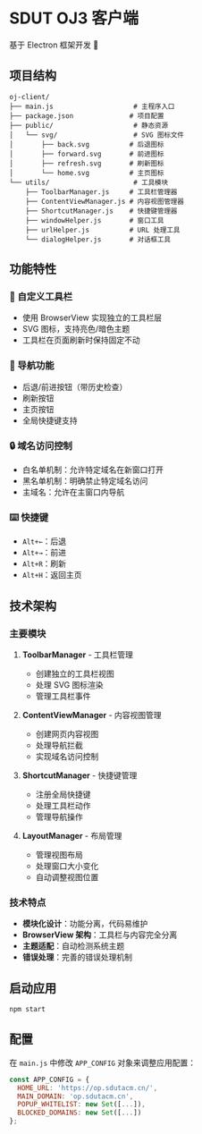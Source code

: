 # SDUT OJ3 客户端

基于 Electron 框架开发 🎉

## 项目结构

```
oj-client/
├── main.js                    # 主程序入口
├── package.json              # 项目配置
├── public/                    # 静态资源
│   └── svg/                   # SVG 图标文件
│       ├── back.svg          # 后退图标
│       ├── forward.svg       # 前进图标
│       ├── refresh.svg       # 刷新图标
│       └── home.svg          # 主页图标
└── utils/                     # 工具模块
    ├── ToolbarManager.js     # 工具栏管理器
    ├── ContentViewManager.js # 内容视图管理器
    ├── ShortcutManager.js    # 快捷键管理器
    ├── windowHelper.js       # 窗口工具
    ├── urlHelper.js          # URL 处理工具
    └── dialogHelper.js       # 对话框工具
```

## 功能特性

### 🎨 自定义工具栏
- 使用 BrowserView 实现独立的工具栏层
- SVG 图标，支持亮色/暗色主题
- 工具栏在页面刷新时保持固定不动

### 🚀 导航功能
- 后退/前进按钮（带历史检查）
- 刷新按钮
- 主页按钮
- 全局快捷键支持

### 🔒 域名访问控制
- 白名单机制：允许特定域名在新窗口打开
- 黑名单机制：明确禁止特定域名访问
- 主域名：允许在主窗口内导航

### ⌨️ 快捷键
- `Alt+←`：后退
- `Alt+→`：前进
- `Alt+R`：刷新
- `Alt+H`：返回主页

## 技术架构

### 主要模块

1. **ToolbarManager** - 工具栏管理
   - 创建独立的工具栏视图
   - 处理 SVG 图标渲染
   - 管理工具栏事件

2. **ContentViewManager** - 内容视图管理
   - 创建网页内容视图
   - 处理导航拦截
   - 实现域名访问控制

3. **ShortcutManager** - 快捷键管理
   - 注册全局快捷键
   - 处理工具栏动作
   - 管理导航操作

4. **LayoutManager** - 布局管理
   - 管理视图布局
   - 处理窗口大小变化
   - 自动调整视图位置

### 技术特点

- **模块化设计**：功能分离，代码易维护
- **BrowserView 架构**：工具栏与内容完全分离
- **主题适配**：自动检测系统主题
- **错误处理**：完善的错误处理机制

## 启动应用

```bash
npm start
```

## 配置

在 `main.js` 中修改 `APP_CONFIG` 对象来调整应用配置：

```javascript
const APP_CONFIG = {
  HOME_URL: 'https://op.sdutacm.cn/',
  MAIN_DOMAIN: 'op.sdutacm.cn',
  POPUP_WHITELIST: new Set([...]),
  BLOCKED_DOMAINS: new Set([...])
};
```

